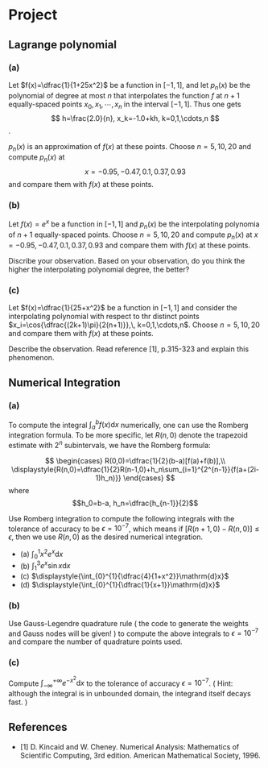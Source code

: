 # Project

## Lagrange polynomial

### (a)

Let $f(x)=\dfrac{1}{1+25x^2}$ be a function in $[-1,1]$, and let $p_n(x)$ be the polynomial of degree at most $n$ that interpolates the function $f$ at $n+1$ equally-spaced points $x_0,x_1,\cdots,x_n$ in the interval $[-1,1]$. Thus one gets
$$
h=\frac{2.0}{n}, x_k=-1.0+kh, k=0,1,\cdots,n
$$
.

$p_n(x)$ is an approximation of $f(x)$ at these points. Choose $n=5,10,20$ and compute $p_n(x)$ at
$$
x=-0.95,-0.47,0.1,0.37,0.93
$$
and compare them with $f(x)$ at these points.

### (b)

Let $f(x)=e^x$ be a function in $[-1,1]$ and $p_n(x)$ be the interpolating polynomia of $n+1$ equally-spaced points. Choose $n=5,10,20$ and compute $p_n(x)$ at $x=-0.95,-0.47, 0.1,0.37,0.93$ and compare them with $f(x)$ at these points.

Discribe your observation. Based on your observation, do you think the higher the interpolating polynomial degree, the better?

### (c)

Let $f(x)=\dfrac{1}{25+x^2}$ be a function in $[-1,1]$ and consider the interpolating polynomial with respect to thr distinct points $x_i=\cos{\dfrac{(2k+1)\pi}{2(n+1)}},\, k=0,1,\cdots,n$. Choose $n=5,10,20$ and compare them with $f(x)$ at these points.

Describe the observation. Read reference [1], p.315-323 and explain this phenomenon.

## Numerical Integration

### (a)

To compute the integral $\displaystyle\int_{a}^{b}{f(x)}\mathrm{d}x$ numerically, one can use the Romberg integration formula. To be more specific, let $R(n, 0)$ denote the trapezoid estimate with $2^n$ subintervals, we have the Romberg formula:

$$
\begin{cases}
R(0,0)=\dfrac{1}{2}(b-a)[f(a)+f(b)],\\
\displaystyle{R(n,0)=\dfrac{1}{2}R(n-1,0)+h_n\sum_{i=1}^{2^{n-1}}{f(a+(2i-1)h_n)}}
\end{cases}
$$
where 
$$h_0=b-a, h_n=\dfrac{h_{n-1}}{2}$$

Use Romberg integration to compute the following integrals with the tolerance of accuracy to be $\epsilon=10^{-7}$, which means if $[R(n+1,0)-R(n,0)]\le\epsilon$, then we use $R(n,0)$ as the desired numerical integration.

+ (a) $\displaystyle{\int_{0}^{1}{x^2e^x}\mathrm{d}x}$
+ (b) $\displaystyle{\int_{1}^{3}{e^x\sin{x}}\mathrm{d}x}$
+ (c) $\displaystyle{\int_{0}^{1}{\dfrac{4}{1+x^2}}\mathrm{d}x}$
+ (d) $\displaystyle{\int_{0}^{1}{\dfrac{1}{x+1}}\mathrm{d}x}$

### (b)

Use Gauss-Legendre quadrature rule ( the code to generate the weights and Gauss nodes will be given! ) to compute the above integrals to $\epsilon=10^{-7}$ and compare the number of quadrature points used.

### (c)

Compute $\displaystyle{\int_{-\infty}^{+\infty}}{e^{-x^2}\mathrm{d}x}$ to the tolerance of accuracy $\epsilon =10^{-7}$. ( Hint: although the integral is in unbounded domain, the integrand itself decays fast. )

## References

+ [1] D. Kincaid and W. Cheney. Numerical Analysis: Mathematics of Scientific Computing, 3rd edition. American Mathematical Society, 1996.